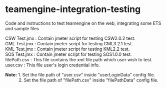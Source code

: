 # teamengine-integration-testing
Code and instructions to test teamengine on the web, integrating some ETS and sample files

CSW Test.jmx : Contain jmeter script for testing CSW2.0.2 test.<br/>
GML Test.jmx : Contain jmeter script for testing GML3.2.1 test.<br/>
KML Test.jmx : Contain jmeter script for testing KML2.2 test.<br/>
SOS Test.jmx : Contain jmeter script for testing SOS1.0.0 test.<br/>
filePath.csv : This file contains the xml file path which user wish to test.<br/>
user.csv : This file user's login credential info.

**Note:** 1. Set the file path of "user.csv" inside "userLoginData" config file.<br/>
&nbsp;&nbsp;&nbsp;&nbsp;&nbsp;&nbsp;&nbsp;&nbsp;&nbsp;&nbsp;&nbsp;2. Set the file path of "filePath.csv" inside "filePathData" config file. 
